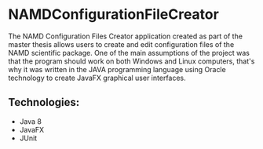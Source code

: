 # NAMDConfigurationFileCreator

The NAMD Configuration Files Creator application created as part of the master thesis allows users to create and edit configuration files of the NAMD scientific package. 
One of the main assumptions of the project was that the program should work on both Windows and Linux computers, that's why it was written in the JAVA programming language using Oracle technology to create JavaFX graphical user interfaces.

## Technologies:
- Java 8
- JavaFX
- JUnit
